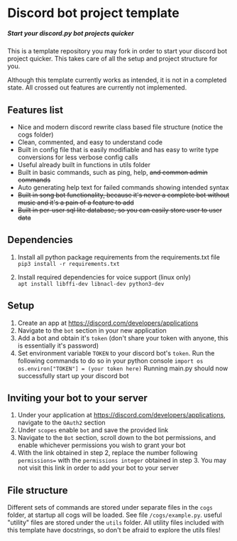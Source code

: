 # Discord bot project template
##### *Start your discord.py bot projects quicker*
This is a template repository you may fork in order to start your discord bot project quicker. This takes care of all
the setup and project structure for you.

Although this template currently works as intended, it is not in a completed state. All crossed out features are
currently not implemented.

## Features list
- Nice and modern discord rewrite class based file structure (notice the cogs folder)
- Clean, commented, and easy to understand code
- Built in config file that is easily modifiable and has easy to write type conversions for less verbose config calls
- Useful already built in functions in utils folder
- Built in basic commands, such as ping, help, ~~and common admin commands~~
- Auto generating help text for failed commands showing intended syntax
- ~~Built in song bot functionality, because it's never a complete bot without music and it's a pain of a feature to add~~
- ~~Built in per-user sql lite database, so you can easily store user to user data~~

## Dependencies
1. Install all python package requirements from the requirements.txt file  
`pip3 install -r requirements.txt`

2. Install required dependencies for voice support (linux only)  
`apt install libffi-dev libnacl-dev python3-dev`

## Setup
1. Create an app at https://discord.com/developers/applications
2. Navigate to the `bot` section in your new application
3. Add a bot and obtain it's `token` (don't share your token with anyone, this is essentially it's password)
4. Set environment variable `TOKEN` to your discord bot's `token`. Run the following commands to do so in your python console
`import os`  
`os.environ["TOKEN"] = (your token here)`
Running main.py should now successfully start up your discord bot

## Inviting your bot to your server
1. Under your application at https://discord.com/developers/applications, navigate to the `OAuth2` section
2. Under `scopes` enable `bot` and save the provided link
3. Navigate to the `Bot` section, scroll down to the bot permissions, and enable whichever permissions you wish to grant your
bot
4. With the link obtained in step 2, replace the number following `permissions=` with the `permissions integer` obtained
in step 3. You may not visit this link in order to add your bot to your server

## File structure
Different sets of commands are stored under separate files in the `cogs` folder, at startup all cogs will be loaded. See
file `/cogs/example.py`. useful "utility" files are stored under the `utils` folder. All utility files included with this
template have docstrings, so don't be afraid to explore the utils files!